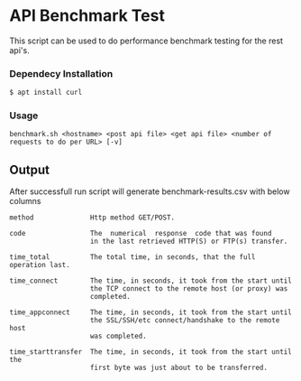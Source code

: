 # API Benchmark Test

This script can be used to do performance benchmark testing for the rest api's.

### Dependecy Installation
```sh
$ apt install curl
```

### Usage
```
benchmark.sh <hostname> <post api file> <get api file> <number of requests to do per URL> [-v]
```

## Output

After successfull run script will generate benchmark-results.csv with below columns

```
method              Http method GET/POST.

code                The  numerical  response  code that was found 
                    in the last retrieved HTTP(S) or FTP(s) transfer.
                    
time_total          The total time, in seconds, that the full operation last.

time_connect        The time, in seconds, it took from the start until 
                    the TCP connect to the remote host (or proxy) was 
                    completed.
                    
time_appconnect     The time, in seconds, it took from the start until 
                    the SSL/SSH/etc connect/handshake to the remote host 
                    was completed.

time_starttransfer  The time, in seconds, it took from the start until the
                    first byte was just about to be transferred.
```